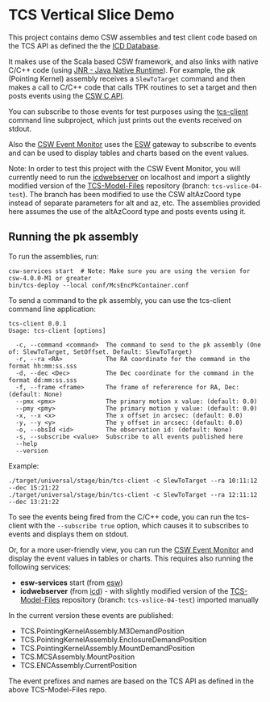 # TCS Vertical Slice Demo

This project contains demo CSW assemblies and test client code based on the TCS API
as defined the the [ICD Database](https://github.com/tmtsoftware/icd).

It makes use of the Scala based CSW framework, and also links with native C/C++ code
(using [JNR - Java Native Runtime](https://github.com/jnr/jnr-ffi/blob/master/docs/README.md)).
For example, the pk (Pointing Kernel) assembly receives a `SlewToTarget` command and then
makes a call to C/C++ code that calls TPK routines to set a target and
then posts events using the [CSW C API](https://github.com/tmtsoftware/csw-c).

You can subscribe to those events for test purposes using the [tcs-client](tcs-client) command line subproject,
which just prints out the events received on stdout.

Also the [CSW Event Monitor](https://github.com/tmtsoftware/csw-event-monitor) uses
the [ESW](https://github.com/tmtsoftware/esw) gateway
to subscribe to events and can be used to display tables and charts based on the event values.

Note: In order to test this project with the CSW Event Monitor, you will currently need to run
the [icdwebserver](https://github.com/tmtsoftware/icd) on localhost and import a slightly
modified version of the [TCS-Model-Files](https://github.com/tmt-icd/TCS-Model-Files) repository
(branch: `tcs-vslice-04-test`). The branch has been modified to use the CSW altAzCoord type instead
of separate parameters for alt and az, etc.
The assemblies provided here assumes the use of the altAzCoord type and posts events using it.

## Running the pk assembly

To run the assemblies, run:

    csw-services start  # Note: Make sure you are using the version for csw-4.0.0-M1 or greater
    bin/tcs-deploy --local conf/McsEncPkContainer.conf

To send a command to the pk assembly, you can use the tcs-client command line application:

```
tcs-client 0.0.1
Usage: tcs-client [options]

  -c, --command <command>  The command to send to the pk assembly (One of: SlewToTarget, SetOffset. Default: SlewToTarget)
  -r, --ra <RA>            The RA coordinate for the command in the format hh:mm:ss.sss
  -d, --dec <Dec>          The Dec coordinate for the command in the format dd:mm:ss.sss
  -f, --frame <frame>      The frame of refererence for RA, Dec: (default: None)
  --pmx <pmx>              The primary motion x value: (default: 0.0)
  --pmy <pmy>              The primary motion y value: (default: 0.0)
  -x, --x <x>              The x offset in arcsec: (default: 0.0)
  -y, --y <y>              The y offset in arcsec: (default: 0.0)
  -o, --obsId <id>         The observation id: (default: None)
  -s, --subscribe <value>  Subscribe to all events published here
  --help
  --version
```

Example:
```
./target/universal/stage/bin/tcs-client -c SlewToTarget --ra 10:11:12 --dec 15:21:22
./target/universal/stage/bin/tcs-client -c SlewToTarget --ra 12:11:12 --dec 13:21:22
```

To see the events being fired from the C/C++ code, you can run the tcs-client with the `--subscribe true` option,
which causes it to subscribes to events and displays them on stdout.

Or, for a more user-friendly view, you can run the [CSW Event Monitor](https://github.com/tmtsoftware/csw-event-monitor)
and display the event values in tables or charts.
This requires also running the following services:

* __esw-services__ start (from [esw](https://github.com/tmtsoftware/esw))
* __icdwebserver__ (from [icd](https://github.com/tmtsoftware/icd)) - with slightly
  modified version of the [TCS-Model-Files](https://github.com/tmt-icd/TCS-Model-Files) repository
  (branch: `tcs-vslice-04-test`) imported manually

In the current version these events are published:

* TCS.PointingKernelAssembly.M3DemandPosition
* TCS.PointingKernelAssembly.EnclosureDemandPosition
* TCS.PointingKernelAssembly.MountDemandPosition
* TCS.MCSAssembly.MountPosition
* TCS.ENCAssembly.CurrentPosition

The event prefixes and names are based on the TCS API as defined in the above TCS-Model-Files repo.

